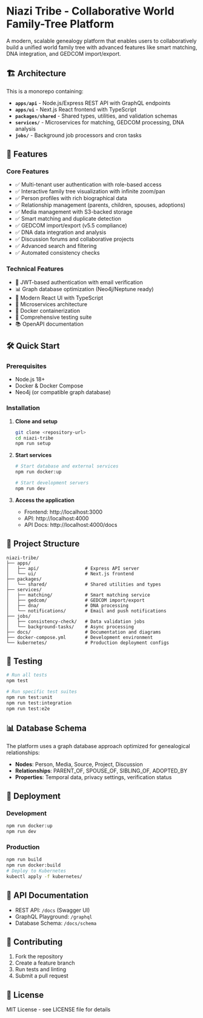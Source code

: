 # Niazi Tribe - Collaborative World Family-Tree Platform

A modern, scalable genealogy platform that enables users to collaboratively build a unified world family tree with advanced features like smart matching, DNA integration, and GEDCOM import/export.

## 🏗️ Architecture

This is a monorepo containing:

- **`apps/api`** - Node.js/Express REST API with GraphQL endpoints
- **`apps/ui`** - Next.js React frontend with TypeScript
- **`packages/shared`** - Shared types, utilities, and validation schemas
- **`services/`** - Microservices for matching, GEDCOM processing, DNA analysis
- **`jobs/`** - Background job processors and cron tasks

## 🚀 Features

### Core Features
- ✅ Multi-tenant user authentication with role-based access
- ✅ Interactive family tree visualization with infinite zoom/pan
- ✅ Person profiles with rich biographical data
- ✅ Relationship management (parents, children, spouses, adoptions)
- ✅ Media management with S3-backed storage
- ✅ Smart matching and duplicate detection
- ✅ GEDCOM import/export (v5.5 compliance)
- ✅ DNA data integration and analysis
- ✅ Discussion forums and collaborative projects
- ✅ Advanced search and filtering
- ✅ Automated consistency checks

### Technical Features
- 🔐 JWT-based authentication with email verification
- 📊 Graph database optimization (Neo4j/Neptune ready)
- 🎨 Modern React UI with TypeScript
- 🚀 Microservices architecture
- 🐳 Docker containerization
- 🧪 Comprehensive testing suite
- 📚 OpenAPI documentation

## 🛠️ Quick Start

### Prerequisites
- Node.js 18+
- Docker & Docker Compose
- Neo4j (or compatible graph database)

### Installation

1. **Clone and setup**
   ```bash
   git clone <repository-url>
   cd niazi-tribe
   npm run setup
   ```

2. **Start services**
   ```bash
   # Start database and external services
   npm run docker:up
   
   # Start development servers
   npm run dev
   ```

3. **Access the application**
   - Frontend: http://localhost:3000
   - API: http://localhost:4000
   - API Docs: http://localhost:4000/docs

## 📁 Project Structure

```
niazi-tribe/
├── apps/
│   ├── api/                 # Express API server
│   └── ui/                  # Next.js frontend
├── packages/
│   └── shared/              # Shared utilities and types
├── services/
│   ├── matching/            # Smart matching service
│   ├── gedcom/              # GEDCOM import/export
│   ├── dna/                 # DNA processing
│   └── notifications/       # Email and push notifications
├── jobs/
│   ├── consistency-check/   # Data validation jobs
│   └── background-tasks/    # Async processing
├── docs/                    # Documentation and diagrams
├── docker-compose.yml       # Development environment
└── kubernetes/              # Production deployment configs
```

## 🧪 Testing

```bash
# Run all tests
npm test

# Run specific test suites
npm run test:unit
npm run test:integration
npm run test:e2e
```

## 📊 Database Schema

The platform uses a graph database approach optimized for genealogical relationships:

- **Nodes**: Person, Media, Source, Project, Discussion
- **Relationships**: PARENT_OF, SPOUSE_OF, SIBLING_OF, ADOPTED_BY
- **Properties**: Temporal data, privacy settings, verification status

## 🚀 Deployment

### Development
```bash
npm run docker:up
npm run dev
```

### Production
```bash
npm run build
npm run docker:build
# Deploy to Kubernetes
kubectl apply -f kubernetes/
```

## 📖 API Documentation

- REST API: `/docs` (Swagger UI)
- GraphQL Playground: `/graphql`
- Database Schema: `/docs/schema`

## 🤝 Contributing

1. Fork the repository
2. Create a feature branch
3. Run tests and linting
4. Submit a pull request

## 📄 License

MIT License - see LICENSE file for details 